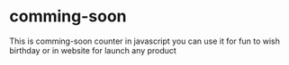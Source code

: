 # comming-soon
This is comming-soon counter in javascript you can use it for fun to wish birthday or in website for launch any product
